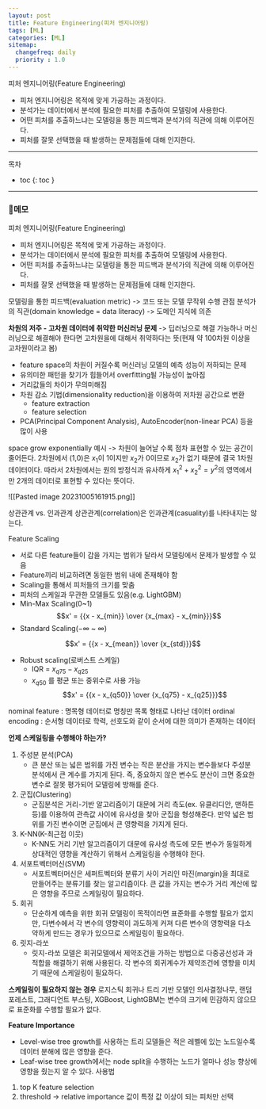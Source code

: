 ```yaml
---
layout: post
title: Feature Engineering(피처 엔지니어링)   
tags: [ML]
categories: [ML]
sitemap:
  changefreq: daily
  priority : 1.0
---
```


피처 엔지니어링(Feature Engineering)
+ 피처 엔지니어링은 목적에 맞게 가공하는 과정이다. 
+ 분석가는 데이터에서 분석에 필요한 피처를 추출하여 모델링에 사용한다.
+ 어떤 피처를 추출하느냐는 모델링을 통한 피드백과 분석가의 직관에 의해 이루어진다.
+ 피처를 잘못 선택했을 때 발생하는 문제점들에 대해 인지한다.

----

목차
- toc
{: toc }

----  

### 📝메모 

피처 엔지니어링(Feature Engineering)
+ 피처 엔지니어링은 목적에 맞게 가공하는 과정이다. 
+ 분석가는 데이터에서 분석에 필요한 피처를 추출하여 모델링에 사용한다.
+ 어떤 피처를 추출하느냐는 모델링을 통한 피드백과 분석가의 직관에 의해 이루어진다.
+ 피처를 잘못 선택했을 때 발생하는 문제점들에 대해 인지한다.

모델링을 통한 피드백(evaluation metric) -> 코드 또는 모델 무작위 수행 관점
분석가의 직관(domain knowledge = data literacy) -> 도메인 지식에 의존

**차원의 저주 - 고차원 데이터에 취약한 머신러닝 문제** -> 딥러닝으로 해결 가능하나 머신러닝으로 해결해야 한다면 고차원을에 대해서 취약하다는 뜻(현재 약 100차원 이상을 고차원이라고 봄)

+ feature space의 차원이 커질수록 머신러닝 모델의 예측 성능이 저하되는 문제
+ 유의미한 패턴을 찾기가 힘들어서 overfitting될 가능성이 높아짐
+ 거리값들의 차이가 무의미해짐
+ 차원 감소 기법(dimensionality reduction)을 이용하여 저차원 공간으로 변환
	+ feature extraction
	+ feature selection
+ PCA(Principal Component Analysis), AutoEncoder(non-linear PCA) 등을 많이 사용

space grow exponentially 예시 -> 차원이 늘어날 수록 점차 표현할 수 있는 공간이 줄어든다. 2차원에서 (1,0)은 $x_1$이 1이지만 $x_2$가 0이므로 $x_2$가 없기 때문에 결국 1차원 데이터이다. 따라서 2차원에서는 원의 방정식과 유사하게 $x_{1}^2 + x_{2}^2 = y^2$의 영역에서만 2개의 데이터로 표현할 수 있다는 뜻이다.

![[Pasted image 20231005161915.png]]


상관관계 vs. 인과관계
상관관계(correlation)은 인과관계(casuality)를 나타내지는 않는다. 

Feature Scaling
+ 서로 다른 feature들이 갑을 가지는 범위가 달라서 모델링에서 문제가 발생할 수 있음
+ Feature끼리 비교하려면 동일한 범위 내에 존재해야 함
+ Scaling을 통해서 피처들의 크기를 맞춤
+ 피처의 스케일과 무관한 모델들도 있음(e.g. LightGBM)
+ Min-Max Scaling(0~1)
$$x' = {{x - x_{min}} \over {x_{max} - x_{min}}}$$
+ Standard Scaling($-\infty$ ~ $\infty$)

$$x' = {{x - x_{mean}} \over {x_{std}}}$$

+ Robust scaling(로버스트 스케일)
	+ IQR = ${x_{q75} - x_{q25}}$
	+ $x_{q50}$ 를 평균 또는 중위수로 사용 가능
$$x' = {{x - x_{q50}} \over {x_{q75} - x_{q25}}}$$


nominal feature : 명목형 데이터로 명칭만 목록 형태로 나타난 데이터
ordinal encoding : 순서형 데이터로 학력, 선호도와 같이 순서에 대한 의미가 존재하는 데이터

**언제 스케일링을 수행해야 하는가?**

1. 주성분 분석(PCA)
	+ 큰 분산 또는 넓은 범위를 가진 변수는 작은 분산을 가지는 변수들보다 주성분 분석에서 큰 계수를 가지게 된다. 즉, 중요하지 않은 변수도 분산이 크면 중요한 변수로 잘못 평가되어 모델링에 방해를 준다.
2. 군집(Clustering)
	+ 군집분석은 거리-기반 알고리즘이기 대문에 거리 측도(ex. 유클리디안, 맨하튼 등)를 이용하여 관측값 사이에 유사성을 찾아 군집을 형성해준다. 만약 넓은 범위를 가진 변수이면 군집에서 큰 영향력을 가지게 된다.
3. K-NN(K-최근접 이웃)
	+ K-NN도 거리 기반 알고리즘이기 대문에 유사성 측도에 모든 변수가 동일하게 상대적인 영향을 계산하기 위해서 스케일링을 수행해야 한다.
4. 서포트벡터머신(SVM)
	+ 서포트벡터머신은 세퍼트벡터와 분류기 사이 거리인 마진(margin)을 최대로 만들어주는 분류기를 찾는 알고리즘이다. 큰 값을 가지는 변수가 거리 계산에 많은 영향을 주므로 스케일링이 필요하다.
5. 회귀
	+ 단순하게 예측을 위한 회귀 모델링이 목적이라면 표준화를 수행할 필요가 없지만, 다변수에서 각 변수의 영향력이 과도하게 커져 다른 변수의 영향력을 다소 약하게 만드는 경우가 있으므로 스케일링이 필요하다.
6. 릿지-라쏘
	+ 릿지-라쏘 모델은 회귀모델에서 제약조건을 가하는 방법으로 다중공선성과 과적합을 해결하기 위해 사용된다. 각 변수의 회귀계수가 제약조건에 영향을 미치기 때문에 스케일링이 필요하다.

**스케일링이 필요하지 않는 경우**
로지스틱 회귀나 트리 기반 모델인 의사결정나무, 랜덤 포레스트, 그래디언트 부스팅, XGBoost, LightGBM는 변수의 크기에 민감하지 않으므로 표준화를 수행할 필요가 없다.

**Feature Importance**
+ Level-wise tree growth를 사용하는 트리 모델들은 적은 레벨에 있는 노드일수록 데이터 분해에 많은 영향을 준다.
+ Leaf-wise tree growth에서는 node split을 수행하는 노드가 얼마나 성능 향상에 영향을 줬는지 알 수 있다.
사용법
1. top K feature selection
2. threshold -> relative importance 값이 특정 값 이상이 되는 피처만 선택

